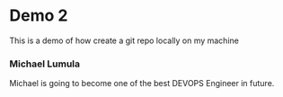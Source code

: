 # Demo 2

This is a demo of how create a git repo locally on my machine

### Michael Lumula
Michael is going to become one of the best DEVOPS Engineer in future.
